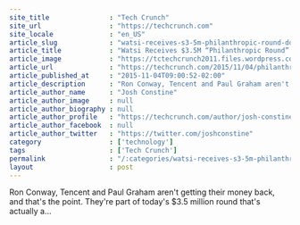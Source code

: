 ```yaml
---
site_title               : "Tech Crunch"
site_url                 : "https://techcrunch.com"
site_locale              : "en_US"
article_slug             : "watsi-receives-s3-5m-philanthropic-round-donation-for-nonprofit-healthcare-crowdfunding"
article_title            : "Watsi Receives $3.5M “Philanthropic Round” Donation For Nonprofit Healthcare Crowdfunding"
article_image            : "https://tctechcrunch2011.files.wordpress.com/2015/11/watsi-school1.jpg?w=764&h=400&crop=1"
article_url              : "https://techcrunch.com/2015/11/04/philanthropic-entrepreneurship/"
article_published_at     : "2015-11-04T09:00:52-02:00"
article_description      : "Ron Conway, Tencent and Paul Graham aren't getting their money back, and that's the point. They're part of today's $3.5 million round that's actually a..."
article_author_name      : "Josh Constine"
article_author_image     : null
article_author_biography : null
article_author_profile   : "https://techcrunch.com/author/josh-constine/"
article_author_facebook  : null
article_author_twitter   : "https://twitter.com/joshconstine"
category                 : ['technology']
tags                     : ['Tech Crunch']
permalink                : "/:categories/watsi-receives-s3-5m-philanthropic-round-donation-for-nonprofit-healthcare-crowdfunding/"
layout                   : post
---
```


Ron Conway, Tencent and Paul Graham aren't getting their money back, and that's the point. They're part of today's $3.5 million round that's actually a...
